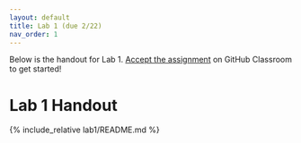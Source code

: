 ```yaml
---
layout: default
title: Lab 1 (due 2/22)
nav_order: 1
---
```


Below is the handout for Lab 1. [Accept the
assignment](https://classroom.github.com/a/5i3G8OKD) on GitHub Classroom to get
started!

# Lab 1 Handout

{% include_relative lab1/README.md %}
